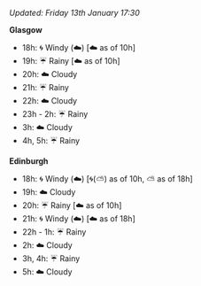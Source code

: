 *Updated: Friday 13th January 17:30*

**Glasgow**

* 18h: :cyclone: Windy (:cloud:) [:cloud: as of 10h]
* 19h: :umbrella: Rainy [:cloud: as of 10h]
* 20h: :cloud: Cloudy
* 21h: :umbrella: Rainy
* 22h: :cloud: Cloudy
* 23h - 2h: :umbrella: Rainy
* 3h: :cloud: Cloudy
* 4h, 5h: :umbrella: Rainy

**Edinburgh**

* 18h: :cyclone: Windy (:cloud:) [:cyclone:(:partly_sunny:) as of 10h, :partly_sunny: as of 18h]
* 19h: :cloud: Cloudy
* 20h: :umbrella: Rainy [:cloud: as of 10h]
* 21h: :cyclone: Windy (:cloud:) [:cloud: as of 18h]
* 22h - 1h: :umbrella: Rainy
* 2h: :cloud: Cloudy
* 3h, 4h: :umbrella: Rainy
* 5h: :cloud: Cloudy
